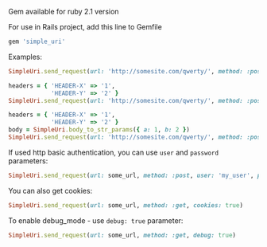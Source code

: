Gem available for ruby 2.1 version

For use in Rails project, add this line to Gemfile
```ruby
gem 'simple_uri'
```

Examples:

```ruby
SimpleUri.send_request(url: 'http://somesite.com/qwerty/', method: :post)
```

```ruby
headers = { 'HEADER-X' => '1',
            'HEADER-Y' => '2' }
SimpleUri.send_request(url: 'http://somesite.com/qwerty/', method: :post, req_body: 'a=1', req_headers: headers)
```

```ruby
headers = { 'HEADER-X' => '1',
            'HEADER-Y' => '2' }
body = SimpleUri.body_to_str_params({ a: 1, b: 2 })
SimpleUri.send_request(url: 'http://somesite.com/qwerty/', method: :post, req_body: body, req_headers: headers)
```


If used http basic authentication, you can use `user` and `password` parameters:
```ruby
SimpleUri.send_request(url: some_url, method: :post, user: 'my_user', password: 'my_password')
```

You can also get cookies:
```ruby
SimpleUri.send_request(url: some_url, method: :get, cookies: true)
```

To enable debug_mode - use `debug: true` parameter:
```ruby
SimpleUri.send_request(url: some_url, method: :get, debug: true)
```
